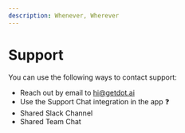```yaml
---
description: Whenever, Wherever
---
```


# Support

You can use the following ways to contact support:

* Reach out by email to hi@getdot.ai
* Use the Support Chat integration in the app ❓
* Shared Slack Channel
* Shared Team Chat
